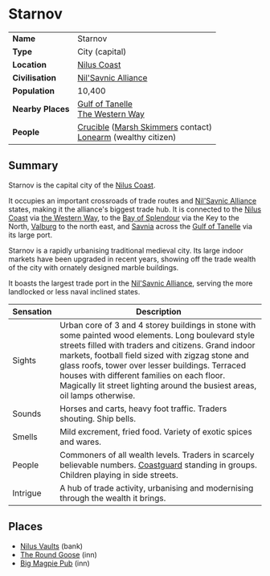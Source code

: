 # Starnov

|||
| --- | --- |
| **Name** | Starnov | place.4
| **Type** | City (capital) |
| **Location** | [Nilus Coast](../../civilisations/nilsavnic-alliance/states/nilus-coast.md) |
| **Civilisation** | [Nil'Savnic Alliance](../../civilisations/nilsavnic-alliance/nilsavnic-alliance.md) |
| **Population** | 10,400 |
| **Nearby Places** | [Gulf of Tanelle](../seas-oceans/gulf-of-tanelle.md)<br>[The Western Way](../roads/the-western-way.md) |
| **People** | [Crucible](../../characters/crucible.md) ([Marsh Skimmers](../../organisations/criminals/marsh-skimmers.md) contact)<br>[Lonearm](../../characters/lonearm.md) (wealthy citizen) |

## Summary

Starnov is the capital city of the [Nilus Coast](../../civilisations/nilsavnic-alliance/states/nilus-coast.md).

It occupies an important crossroads of trade routes and [Nil'Savnic Alliance](../../civilisations/nilsavnic-alliance/nilsavnic-alliance.md) states, making it the alliance's biggest trade hub. It is connected to the [Nilus Coast](../../civilisations/nilsavnic-alliance/states/nilus-coast.md) via [the Western Way](../roads/the-western-way.md), to the [Bay of Splendour](../../civilisations/nilsavnic-alliance/states/bay-of-splendour.md) via the Key to the North, [Valburg](../../civilisations/nilsavnic-alliance/states/valburg.md) to the north east, and [Savnia](../../civilisations/nilsavnic-alliance/states/savnia.md) across the [Gulf of Tanelle](../seas-oceans/gulf-of-tanelle.md) via its large port.

Starnov is a rapidly urbanising traditional medieval city. Its large indoor markets have been upgraded in recent years, showing off the trade wealth of the city with ornately designed marble buildings.

It boasts the largest trade port in the [Nil'Savnic Alliance](../../civilisations/nilsavnic-alliance/nilsavnic-alliance.md), serving the more landlocked or less naval inclined states.

| Sensation | Description |
| ---- | --- |
| Sights | Urban core of 3 and 4 storey buildings in stone with some painted wood elements. Long boulevard style streets filled with traders and citizens. Grand indoor markets, football field sized with zigzag stone and glass roofs, tower over lesser buildings. Terraced houses with different families on each floor. Magically lit street lighting around the busiest areas, oil lamps otherwise. |
| Sounds | Horses and carts, heavy foot traffic. Traders shouting. Ship bells. |
| Smells | Mild excrement, fried food. Variety of exotic spices and wares. |
| People | Commoners of all wealth levels. Traders in scarcely believable numbers. [Coastguard](../../organisations/guards/coastguard.md) standing in groups. Children playing in side streets. |
| Intrigue | A hub of trade activity, urbanising and modernising through the wealth it brings. |

## Places

- [Nilus Vaults](../buildings/government/nilus-vaults.md) (bank)
- [The Round Goose](../buildings/inns-taverns/the-round-goose.md) (inn)
- [Big Magpie Pub](../buildings/inns-taverns/big-magpie-pub.md) (inn)

